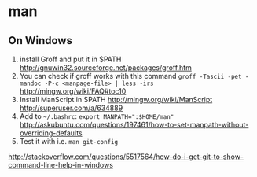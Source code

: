 # man

## On Windows

1. install Groff and put it in $PATH http://gnuwin32.sourceforge.net/packages/groff.htm
2. You can check if groff works with this command `groff -Tascii -pet -mandoc -P-c <manpage-file> | less -irs` http://mingw.org/wiki/FAQ#toc10
3. Install ManScript in $PATH http://mingw.org/wiki/ManScript http://superuser.com/a/634889
4. Add to `~/.bashrc`: `export MANPATH=":$HOME/man"` http://askubuntu.com/questions/197461/how-to-set-manpath-without-overriding-defaults
4. Test it with i.e. `man git-config`

http://stackoverflow.com/questions/5517564/how-do-i-get-git-to-show-command-line-help-in-windows
